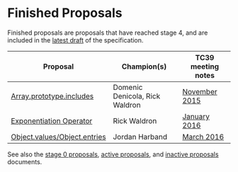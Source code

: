 # Finished Proposals

Finished proposals are proposals that have reached stage 4, and are included in the [latest draft](https://tc39.github.io/ecma262/) of the specification.

| Proposal                                                                               | Champion(s)                    | TC39 meeting notes |
|----------------------------------------------------------------------------------------|--------------------------------|--------------------|
| [Array.prototype.includes](https://github.com/tc39/Array.prototype.includes/)          | Domenic Denicola, Rick Waldron | [November 2015](https://github.com/rwaldron/tc39-notes/blob/924122cdc03e9ee2afbe8014193f845bddc6da2d/es7/2015-11/nov-17.md#arrayprototypeincludes)
| [Exponentiation Operator](https://github.com/rwaldron/exponentiation-operator)         | Rick Waldron                   | [January 2016](https://github.com/rwaldron/tc39-notes/blob/924122cdc03e9ee2afbe8014193f845bddc6da2d/es7/2016-01/2016-01-28.md#5xviii-exponentiation-operator-rw)
| [Object.values/Object.entries](https://github.com/tc39/proposal-object-values-entries) | Jordan Harband                 | [March 2016](https://github.com/rwaldron/tc39-notes/blob/80d8837eefdb74ec5532c0fd034c51c83e4b8882/es7/2016-03/march-29.md#objectvalues--objectentries)

See also the [stage 0 proposals](stage-0-proposals.md), [active proposals](README.md), and [inactive proposals](inactive-proposals.md) documents.
